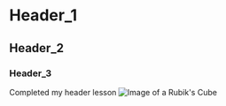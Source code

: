 # Header_1
## Header_2
### Header_3
Completed my header lesson
![Image of a Rubik's Cube](https://pics.craiyon.com/2024-09-15/9V6DN2YXQEyPedybB2JC2A.webp)
